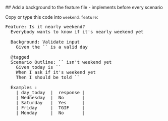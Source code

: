 ## Add a background to the feature file - implements before every scenario

Copy or type this code into `weekend.feature`:

<pre class="file" data-filename="weekend.feature" data-target="replace">
Feature: Is it nearly weekend?
  Everybody wants to know if it's nearly weekend yet

  Background: Validate input
    Given the `<day_today>` is a valid day

  @tagged
  Scenario Outline: `<day_today>` isn't weekend yet
    Given today is `<day_today>`
    When I ask if it's weekend yet
    Then I should be told `<response>`

  Examples :
    | day_today  |  response |
    | Wednesday  |  No       |
    | Saturday   |  Yes      |
    | Friday     |  TGIF     |
    | Monday     |  No       |

</pre>
